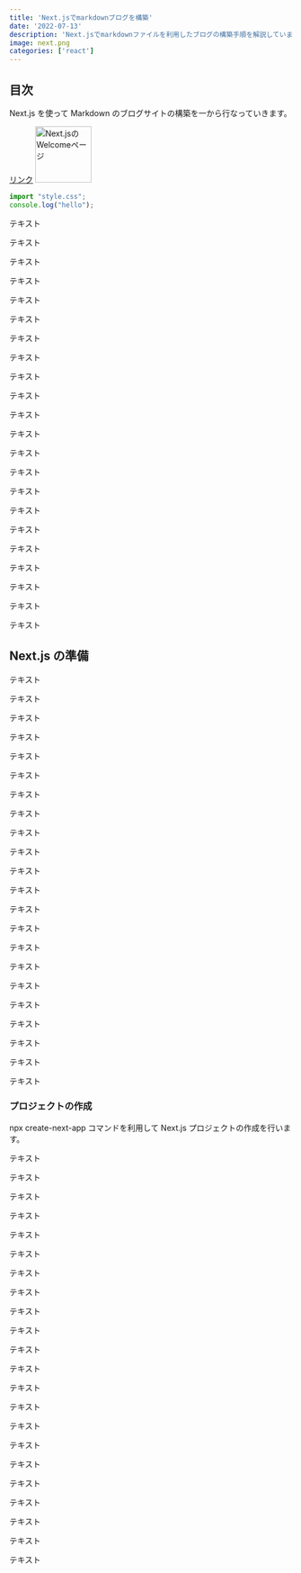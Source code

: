 ```yaml
---
title: 'Next.jsでmarkdownブログを構築'
date: '2022-07-13'
description: 'Next.jsでmarkdownファイルを利用したブログの構築手順を解説しています。'
image: next.png
categories: ['react']
---
```


## 目次

Next.js を使って Markdown のブログサイトの構築を一から行なっていきます。

[リンク](http://localhost:3000)
<img src="http://localhost:3000/next.png" alt="Next.jsのWelcomeページ" width="100" height="100" />
```js
import "style.css";
console.log("hello");
```

テキスト

テキスト

テキスト

テキスト

テキスト

テキスト

テキスト

テキスト

テキスト

テキスト

テキスト

テキスト

テキスト

テキスト

テキスト

テキスト

テキスト

テキスト

テキスト

テキスト

テキスト

テキスト

## Next.js の準備
テキスト

テキスト

テキスト

テキスト

テキスト

テキスト

テキスト

テキスト

テキスト

テキスト

テキスト

テキスト

テキスト

テキスト

テキスト

テキスト

テキスト

テキスト

テキスト

テキスト

テキスト

テキスト


### プロジェクトの作成

npx create-next-app コマンドを利用して Next.js プロジェクトの作成を行います。

テキスト

テキスト

テキスト

テキスト

テキスト

テキスト

テキスト

テキスト

テキスト

テキスト

テキスト

テキスト

テキスト

テキスト

テキスト

テキスト

テキスト

テキスト

テキスト

テキスト

テキスト

テキスト
